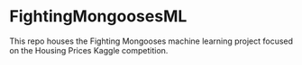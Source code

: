# FightingMongoosesML

This repo houses the Fighting Mongooses machine learning project focused on the Housing Prices Kaggle competition.
